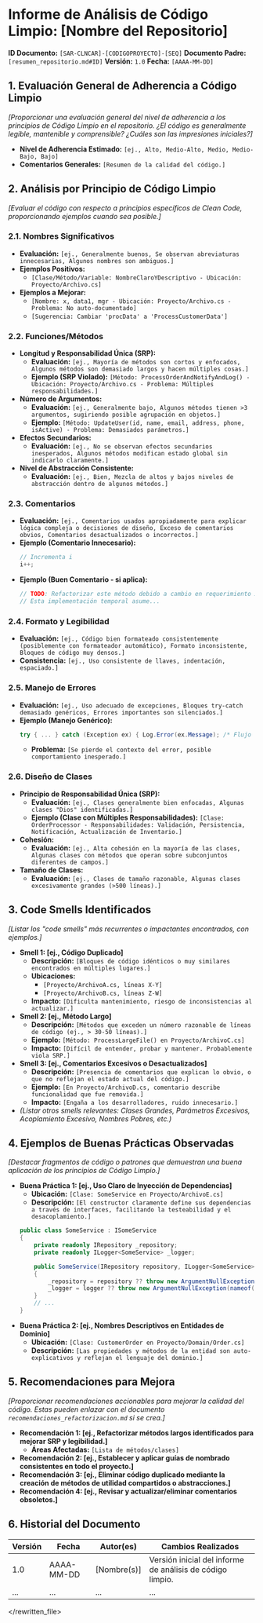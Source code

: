 # Informe de Análisis de Código Limpio: [Nombre del Repositorio]

**ID Documento:** `[SAR-CLNCAR]-[CODIGOPROYECTO]-[SEQ]`
**Documento Padre:** `[resumen_repositorio.md#ID]`
**Versión:** `1.0`
**Fecha:** `[AAAA-MM-DD]`

## 1. Evaluación General de Adherencia a Código Limpio

*[Proporcionar una evaluación general del nivel de adherencia a los principios de Código Limpio en el repositorio. ¿El código es generalmente legible, mantenible y comprensible? ¿Cuáles son las impresiones iniciales?]*

*   **Nivel de Adherencia Estimado:** `[ej., Alto, Medio-Alto, Medio, Medio-Bajo, Bajo]`
*   **Comentarios Generales:** `[Resumen de la calidad del código.]`

## 2. Análisis por Principio de Código Limpio

*[Evaluar el código con respecto a principios específicos de Clean Code, proporcionando ejemplos cuando sea posible.]*

### 2.1. Nombres Significativos
*   **Evaluación:** `[ej., Generalmente buenos, Se observan abreviaturas innecesarias, Algunos nombres son ambiguos.]`
*   **Ejemplos Positivos:**
    *   `[Clase/Método/Variable: NombreClaroYDescriptivo - Ubicación: Proyecto/Archivo.cs]`
*   **Ejemplos a Mejorar:**
    *   `[Nombre: x, data1, mgr - Ubicación: Proyecto/Archivo.cs - Problema: No auto-documentado]`
    *   `[Sugerencia: Cambiar 'procData' a 'ProcessCustomerData']`

### 2.2. Funciones/Métodos
*   **Longitud y Responsabilidad Única (SRP):**
    *   **Evaluación:** `[ej., Mayoría de métodos son cortos y enfocados, Algunos métodos son demasiado largos y hacen múltiples cosas.]`
    *   **Ejemplo (SRP Violado):** `[Método: ProcessOrderAndNotifyAndLog() - Ubicación: Proyecto/Archivo.cs - Problema: Múltiples responsabilidades.]`
*   **Número de Argumentos:**
    *   **Evaluación:** `[ej., Generalmente bajo, Algunos métodos tienen >3 argumentos, sugiriendo posible agrupación en objetos.]`
    *   **Ejemplo:** `[Método: UpdateUser(id, name, email, address, phone, isActive) - Problema: Demasiados parámetros.]`
*   **Efectos Secundarios:**
    *   **Evaluación:** `[ej., No se observan efectos secundarios inesperados, Algunos métodos modifican estado global sin indicarlo claramente.]`
*   **Nivel de Abstracción Consistente:**
    *   **Evaluación:** `[ej., Bien, Mezcla de altos y bajos niveles de abstracción dentro de algunos métodos.]`

### 2.3. Comentarios
*   **Evaluación:** `[ej., Comentarios usados apropiadamente para explicar lógica compleja o decisiones de diseño, Exceso de comentarios obvios, Comentarios desactualizados o incorrectos.]`
*   **Ejemplo (Comentario Innecesario):**
    ```csharp
    // Incrementa i
    i++;
    ```
*   **Ejemplo (Buen Comentario - si aplica):**
    ```csharp
    // TODO: Refactorizar este método debido a cambio en requerimiento XYZ (JIRA-123)
    // Esta implementación temporal asume...
    ```

### 2.4. Formato y Legibilidad
*   **Evaluación:** `[ej., Código bien formateado consistentemente (posiblemente con formateador automático), Formato inconsistente, Bloques de código muy densos.]`
*   **Consistencia:** `[ej., Uso consistente de llaves, indentación, espaciado.]`

### 2.5. Manejo de Errores
*   **Evaluación:** `[ej., Uso adecuado de excepciones, Bloques try-catch demasiado genéricos, Errores importantes son silenciados.]`
*   **Ejemplo (Manejo Genérico):**
    ```csharp
    try { ... } catch (Exception ex) { Log.Error(ex.Message); /* Flujo continúa o retorna null */ }
    ```
    *   **Problema:** `[Se pierde el contexto del error, posible comportamiento inesperado.]`

### 2.6. Diseño de Clases
*   **Principio de Responsabilidad Única (SRP):**
    *   **Evaluación:** `[ej., Clases generalmente bien enfocadas, Algunas clases "Dios" identificadas.]`
    *   **Ejemplo (Clase con Múltiples Responsabilidades):** `[Clase: OrderProcessor - Responsabilidades: Validación, Persistencia, Notificación, Actualización de Inventario.]`
*   **Cohesión:**
    *   **Evaluación:** `[ej., Alta cohesión en la mayoría de las clases, Algunas clases con métodos que operan sobre subconjuntos diferentes de campos.]`
*   **Tamaño de Clases:**
    *   **Evaluación:** `[ej., Clases de tamaño razonable, Algunas clases excesivamente grandes (>500 líneas).]`

## 3. Code Smells Identificados

*[Listar los "code smells" más recurrentes o impactantes encontrados, con ejemplos.]*

*   **Smell 1: [ej., Código Duplicado]**
    *   **Descripción:** `[Bloques de código idénticos o muy similares encontrados en múltiples lugares.]`
    *   **Ubicaciones:**
        *   `[Proyecto/ArchivoA.cs, líneas X-Y]`
        *   `[Proyecto/ArchivoB.cs, líneas Z-W]`
    *   **Impacto:** `[Dificulta mantenimiento, riesgo de inconsistencias al actualizar.]`
*   **Smell 2: [ej., Método Largo]**
    *   **Descripción:** `[Métodos que exceden un número razonable de líneas de código (ej., > 30-50 líneas).]`
    *   **Ejemplo:** `[Método: ProcessLargeFile() en Proyecto/ArchivoC.cs]`
    *   **Impacto:** `[Difícil de entender, probar y mantener. Probablemente viola SRP.]`
*   **Smell 3: [ej., Comentarios Excesivos o Desactualizados]**
    *   **Descripción:** `[Presencia de comentarios que explican lo obvio, o que no reflejan el estado actual del código.]`
    *   **Ejemplo:** `[En Proyecto/ArchivoD.cs, comentario describe funcionalidad que fue removida.]`
    *   **Impacto:** `[Engaña a los desarrolladores, ruido innecesario.]`
*   *(Listar otros smells relevantes: Clases Grandes, Parámetros Excesivos, Acoplamiento Excesivo, Nombres Pobres, etc.)*

## 4. Ejemplos de Buenas Prácticas Observadas

*[Destacar fragmentos de código o patrones que demuestran una buena aplicación de los principios de Código Limpio.]*

*   **Buena Práctica 1: [ej., Uso Claro de Inyección de Dependencias]**
    *   **Ubicación:** `[Clase: SomeService en Proyecto/ArchivoE.cs]`
    *   **Descripción:** `[El constructor claramente define sus dependencias a través de interfaces, facilitando la testeabilidad y el desacoplamiento.]`
    ```csharp
    public class SomeService : ISomeService
    {
        private readonly IRepository _repository;
        private readonly ILogger<SomeService> _logger;

        public SomeService(IRepository repository, ILogger<SomeService> logger)
        {
            _repository = repository ?? throw new ArgumentNullException(nameof(repository));
            _logger = logger ?? throw new ArgumentNullException(nameof(logger));
        }
        // ...
    }
    ```
*   **Buena Práctica 2: [ej., Nombres Descriptivos en Entidades de Dominio]**
    *   **Ubicación:** `[Clase: CustomerOrder en Proyecto/Domain/Order.cs]`
    *   **Descripción:** `[Las propiedades y métodos de la entidad son auto-explicativos y reflejan el lenguaje del dominio.]`

## 5. Recomendaciones para Mejora

*[Proporcionar recomendaciones accionables para mejorar la calidad del código. Estas pueden enlazar con el documento `recomendaciones_refactorizacion.md` si se crea.]*

*   **Recomendación 1: [ej., Refactorizar métodos largos identificados para mejorar SRP y legibilidad.]**
    *   **Áreas Afectadas:** `[Lista de métodos/clases]`
*   **Recomendación 2: [ej., Establecer y aplicar guías de nombrado consistentes en todo el proyecto.]**
*   **Recomendación 3: [ej., Eliminar código duplicado mediante la creación de métodos de utilidad compartidos o abstracciones.]**
*   **Recomendación 4: [ej., Revisar y actualizar/eliminar comentarios obsoletos.]**

## 6. Historial del Documento

| Versión | Fecha      | Autor(es)      | Cambios Realizados                                       |
|---------|------------|----------------|----------------------------------------------------------|
| 1.0     | AAAA-MM-DD | [Nombre(s)]    | Versión inicial del informe de análisis de código limpio. |
| ...     | ...        | ...            | ...                                                      |

</rewritten_file> 